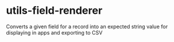 # utils-field-renderer
Converts a given field for a record into an expected string value for displaying in apps and exporting to CSV
